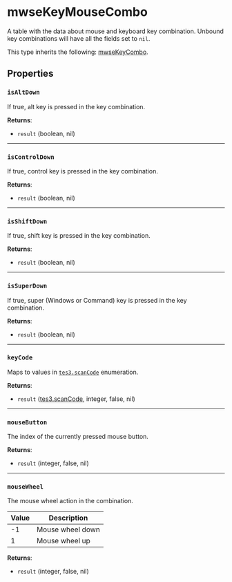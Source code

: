 # mwseKeyMouseCombo
<div class="search_terms" style="display: none">mwsekeymousecombo</div>

<!---
	This file is autogenerated. Do not edit this file manually. Your changes will be ignored.
	More information: https://github.com/MWSE/MWSE/tree/master/docs
-->

A table with the data about mouse and keyboard key combination. Unbound key combinations will have all the fields set to `nil`.

This type inherits the following: [mwseKeyCombo](../types/mwseKeyCombo.md).
## Properties

### `isAltDown`
<div class="search_terms" style="display: none">isaltdown, altdown</div>

If true, alt key is pressed in the key combination.

**Returns**:

* `result` (boolean, nil)

***

### `isControlDown`
<div class="search_terms" style="display: none">iscontroldown, controldown</div>

If true, control key is pressed in the key combination.

**Returns**:

* `result` (boolean, nil)

***

### `isShiftDown`
<div class="search_terms" style="display: none">isshiftdown, shiftdown</div>

If true, shift key is pressed in the key combination.

**Returns**:

* `result` (boolean, nil)

***

### `isSuperDown`
<div class="search_terms" style="display: none">issuperdown, superdown</div>

If true, super (Windows or Command) key is pressed in the key combination.

**Returns**:

* `result` (boolean, nil)

***

### `keyCode`
<div class="search_terms" style="display: none">keycode</div>

Maps to values in [`tes3.scanCode`](https://mwse.github.io/MWSE/references/scan-codes/) enumeration.

**Returns**:

* `result` ([tes3.scanCode](../references/scan-codes.md), integer, false, nil)

***

### `mouseButton`
<div class="search_terms" style="display: none">mousebutton</div>

The index of the currently pressed mouse button.

**Returns**:

* `result` (integer, false, nil)

***

### `mouseWheel`
<div class="search_terms" style="display: none">mousewheel</div>

The mouse wheel action in the combination.

Value | Description
----- | ----------------
-1    | Mouse wheel down
 1    | Mouse wheel up


**Returns**:

* `result` (integer, false, nil)

